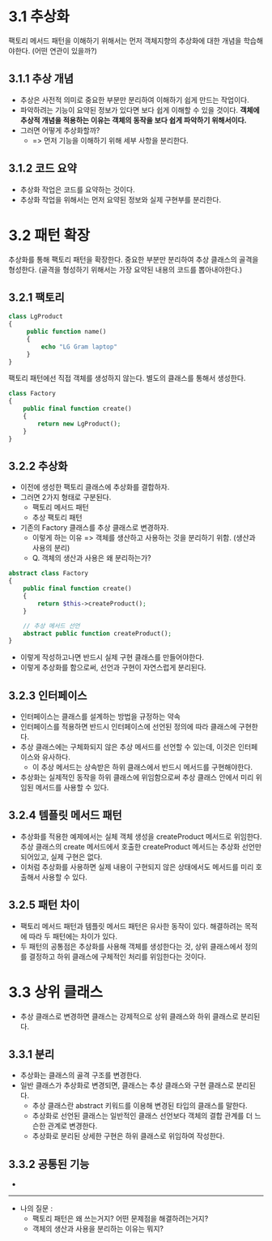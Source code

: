 
# 3.1 추상화

팩토리 메서드 패턴을 이해하기 위해서는 먼저 객체지향의 추상화에 대한 개념을 학습해야한다.
(어떤 연관이 있을까?)

## 3.1.1 추상 개념

- 추상은 사전적 의미로 중요한 부분만 분리하여 이해하기 쉽게 만드는 작업이다.
- 파악하려는 기능이 요약된 정보가 있다면 보다 쉽게 이해할 수 있을 것이다. **객체에 추상적 개념을 적용하는 이유는 객체의 동작을 보다 쉽게 파악하기 위해서이다.** 
- 그러면 어떻게 추상화할까?
	- => 먼저 기능을 이해하기 위해 세부 사항을 분리한다.

## 3.1.2 코드 요약
- 추상화 작업은 코드를 요약하는 것이다.
- 추상화 작업을 위해서는 먼저 요약된 정보와 실제 구현부를 분리한다. 

# 3.2 패턴 확장

추상화를 통해 팩토리 패턴을 확장한다. 중요한 부분만 분리하여 추상 클래스의 골격을 형성한다.
(골격을 형성하기 위해서는 가장 요약된 내용의 코드를 뽑아내야한다.)


## 3.2.1 팩토리

```php
class LgProduct 
{
	 public function name()
	 {
		 echo "LG Gram laptop"
	 }
}
```
팩토리 패턴에선 직접 객체를 생성하지 않는다. 별도의 클래스를 통해서 생성한다. 

```php 
class Factory
{
	public final function create()
	{
		return new LgProduct();
	}
}
```

## 3.2.2 추상화

- 이전에 생성한 팩토리 클래스에 추상화를 결합하자.
- 그러면 2가지 형태로 구분된다.
	- 팩토리 메서드 패턴
	- 추상 팩토리 패턴
- 기존의 Factory 클래스를 추상 클래스로 변경하자.
	- 이렇게 하는 이유 => 객체를 생산하고 사용하는 것을 분리하기 위함. (생산과 사용의 분리)
	- Q. 객체의 생산과 사용은 왜 분리하는가? 

```php
abstract class Factory
{
	public final function create()
	{
		return $this->createProduct();
	}

	// 추상 메서드 선언
	abstract public function createProduct();
}
```

- 이렇게 작성하고나면 반드시 실제 구현 클래스를 만들어야한다.
- 이렇게 추상화를 함으로써, 선언과 구현이 자연스럽게 분리된다. 

## 3.2.3 인터페이스

- 인터페이스는 클래스를 설계하는 방법을 규정하는 약속
- 인터페이스를 적용하면 반드시 인터페이스에 선언된 정의에 따라 클래스에 구현한다. 
- 추상 클래스에는 구체화되지 않은 추상 메서드를 선언할 수 있는데, 이것은 인터페이스와 유사하다.
	- 이 추상 메서드는 상속받은 하위 클래스에서 반드시 메서드를 구현해야한다. 
- 추상화는 실제적인 동작을 하위 클래스에 위임함으로써 추상 클래스 안에서 미리 위임된 메서드를 사용할 수 있다.


## 3.2.4 템플릿 메서드 패턴

- 추상화를 적용한 예제에서는 실체 객체 생성을 createProduct 메서드로 위임한다. 추상 클래스의 create 메서드에서 호출한 createProduct 메서드는 추상화 선언만 되어있고, 실제 구현은 없다. 
- 이처럼 추상화를 사용하면 실제 내용이 구현되지 않은 상태에서도 메서드를 미리 호출해서 사용할 수 있다.

## 3.2.5 패턴 차이

- 팩토리 메서드 패턴과 템플릿 메서드 패턴은 유사한 동작이 있다. 해결하려는 목적에 따라 두 패턴에는 차이가 있다.
- 두 패턴의 공통점은 추상화를 사용해 객체를 생성한다는 것, 상위 클래스에서 정의를 결정하고 하위 클래스에 구체적인 처리를 위임한다는 것이다. 

# 3.3 상위 클래스

- 추상 클래스로 변경하면 클래스는 강제적으로 상위 클래스와 하위 클래스로 분리된다.

## 3.3.1 분리

- 추상화는 클래스의 골격 구조를 변경한다.
- 일반 클래스가 추상화로 변경되면, 클래스는 추상 클래스와 구현 클래스로 분리된다.
	- 추상 클래스란 abstract 키워드를 이용해 변경된 타입의 클래스를 말한다.
	- 추상화로 선언된 클래스는 일반적인 클래스 선언보다 객체의 결합 관계를 더 느슨한 관계로 변경한다.
	- 추상화로 분리된 상세한 구현은 하위 클래스로 위임하여 작성한다.

## 3.3.2 공통된 기능

- 

---

- 나의 질문 : 
	- 팩토리 패턴은 왜 쓰는거지? 어떤 문제점을 해결하려는거지?
	- 객체의 생산과 사용을 분리하는 이유는 뭐지?